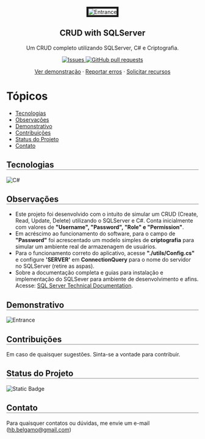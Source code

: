 <p align="center">
 <img border="5px"  src="https://res.cloudinary.com/dvqvv2bkq/image/upload/v1710629157/portfolio/%40Imagens/dafkxc2vtcdugzrffskc.png" align="center" alt="Entrance" />
 <h2 align="center">CRUD with SQLServer</h2>
 <p align="center">Um CRUD completo utilizando SQLServer, C# e Criptografia.</p>
</p>

<p align="center">
<a href="https://github.com/Sigbel/CRUD_with_SQLServer/issues">
    <img alt="Issues" src="https://img.shields.io/github/issues/Sigbel/CRUD_with_SQLServer?color=0088ff" />
</a>
<a href="https://github.com/Sigbel/CRUD_with_SQLServer/pulls">
    <img alt="GitHub pull requests" src="https://img.shields.io/github/issues-pr/Sigbel/CRUD_with_SQLServer?color=0088ff" />
</a>

</p>
<p align="center">
<a href="#demonstrativo">Ver demonstração</a>
·
<a href="https://github.com/Sigbel/CRUD_with_SQLServer/issues/new">Reportar erros</a>
·
<a href="https://github.com/Sigbel/CRUD_with_SQLServer/issues/new">Solicitar recursos</a>
</p>

# Tópicos

- <a href="#tecnologias">Tecnologias</a>
- <a href="#observacoes">Observações</a>
- <a href="#demonstrativo">Demonstrativo</a>
- <a href="#contribuicoes">Contribuições</a>
- <a href="#status">Status do Projeto</a>
- <a href="#contato">Contato</a>

<h2 id="observacoes" style="display: block; border-bottom: 1px solid gray">Tecnologias</h2>

![C#](https://img.shields.io/badge/c%23-%23239120.svg?style=for-the-badge&logo=csharp&logoColor=white)

<h2 id="observacoes" style="display: block; border-bottom: 1px solid gray">Observações</h2>

- Este projeto foi desenvolvido com o intuito de simular um CRUD (Create, Read, Update, Delete) utilizando o SQLServer e C#. Conta inicialmente com valores de **"Username", "Password", "Role" e "Permission"**. 
  <br>
- Em acréscimo ao funcionamento do software, para o campo de **"Password"** foi acrescentado um modelo simples de **criptografia** para simular um ambiente real de armazenagem de usuários.
  <br>
- Para o funcionamento correto do aplicativo, acesse **"./utils/Config.cs"** e configure **'SERVER'** em **ConnectionQuery** para o nome do servidor no SQLServer (retire as aspas).
  <br>
- Sobre a documentação completa e guias para instalação e implementação do SQLSever para ambiente de desenvolvimento e afins. Acesse: [SQL Server Technical Documentation](https://learn.microsoft.com/en-us/sql/sql-server/?view=sql-server-ver16).

<h2 id="demonstrativo" style="display: block; border-bottom: 1px solid gray;">Demonstrativo</h2>
<img src="https://res.cloudinary.com/dvqvv2bkq/image/upload/v1710625237/portfolio/%40Imagens/agatxmytzpgcc8onup0p.png" align="center" alt="Entrance" />

<h2 id="contribuicoes" style="display: block; border-bottom: 1px solid gray;">Contribuições</h2>

Em caso de quaisquer sugestões. Sinta-se a vontade para contribuir.

<h2 id="status" style="display: block; border-bottom: 1px solid gray;">Status do Projeto</h2>

![Static Badge](https://img.shields.io/badge/Status-Ativo-yellow)

<h2 id="contato" style="display: block; border-bottom: 1px solid gray;">Contato</h2>

Para quaisquer contatos ou dúvidas, me envie um e-mail (hb.belgamo@gmail.com)
